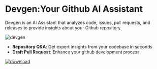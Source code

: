 # Devgen:Your Github AI Assistant
Devgen is an AI Assistant that analyzes code, issues, pull requests, and releases to provide insights about your Github repository.


<img src="https://devgen.xyz/img/devgen-mini.webp" alt="devgen" />

* **Repository Q&A**:  Get expert insights from your codebase in seconds
* **Draft Pull Request**:  Enhance your github development process

[![download](https://devgen.xyz/assets/images/webstore-96faaa52e12697cf1bbd0df3e6d06ea5.png)](https://chromewebstore.google.com/detail/devgen-your-github-ai-ass/iglkjhingcdlfanjlokiodgfcllmcfoc?authuser=0&hl=en)
